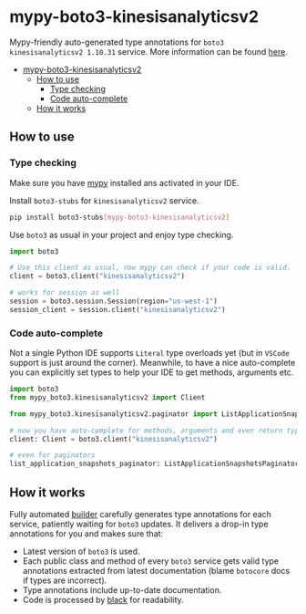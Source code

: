 # mypy-boto3-kinesisanalyticsv2

Mypy-friendly auto-generated type annotations for `boto3 kinesisanalyticsv2 1.10.31` service.
More information can be found [here](https://github.com/vemel/mypy_boto3).

- [mypy-boto3-kinesisanalyticsv2](#mypy-boto3-kinesisanalyticsv2)
  - [How to use](#how-to-use)
    - [Type checking](#type-checking)
    - [Code auto-complete](#code-auto-complete)
  - [How it works](#how-it-works)

## How to use

### Type checking

Make sure you have [mypy](https://github.com/python/mypy) installed ans activated in your IDE.

Install `boto3-stubs` for `kinesisanalyticsv2` service.

```bash
pip install boto3-stubs[mypy-boto3-kinesisanalyticsv2]
```

Use `boto3` as usual in your project and enjoy type checking.

```python
import boto3

# Use this client as usual, now mypy can check if your code is valid.
client = boto3.client("kinesisanalyticsv2")

# works for session as well
session = boto3.session.Session(region="us-west-1")
session_client = session.client("kinesisanalyticsv2")

```

### Code auto-complete

Not a single Python IDE supports `Literal` type overloads yet (but in `VSCode` support is just around the corner).
Meanwhile, to have a nice auto-complete you can explicitly set types to help your IDE to get methods, arguments etc.

```python
import boto3
from mypy_boto3.kinesisanalyticsv2 import Client

from mypy_boto3.kinesisanalyticsv2.paginator import ListApplicationSnapshotsPaginator

# now you have auto-complete for methods, arguments and even return types
client: Client = boto3.client("kinesisanalyticsv2")

# even for paginators
list_application_snapshots_paginator: ListApplicationSnapshotsPaginator = client.get_paginator("list_application_snapshots")
```

## How it works

Fully automated [builder](https://github.com/vemel/mypy_boto3) carefully generates
type annotations for each service, patiently waiting for `boto3` updates. It delivers
a drop-in type annotations for you and makes sure that:

- Latest version of `boto3` is used.
- Each public class and method of every `boto3` service gets valid type annotations
  extracted from latest documentation (blame `botocore` docs if types are incorrect).
- Type annotations include up-to-date documentation.
- Code is processed by [black](https://github.com/psf/black) for readability.